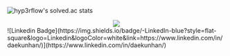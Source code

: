![hyp3rflow's solved.ac stats](https://github-readme-solvedac.hyp3rflow.vercel.app/api/?handle=gkseorjs123)

<div style="text-align:center;">
<a href="https://hits.seeyoufarm.com"><img src="https://hits.seeyoufarm.com/api/count/incr/badge.svg?url=https%3A%2F%2Fgithub.com%2Fdaekun0920%2Fhit-counter&count_bg=%2379C83D&title_bg=%23555555&icon=&icon_color=%23E7E7E7&title=hits&edge_flat=false"/></a>
</div>
![Linkedin Badge](https://img.shields.io/badge/-LinkedIn-blue?style=flat-square&logo=Linkedin&logoColor=white&link=https://www.linkedin.com/in/daekunhan/)](https://www.linkedin.com/in/daekunhan/)
